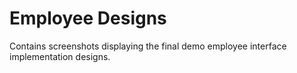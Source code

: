 # Employee Designs

Contains screenshots displaying the final demo employee interface implementation designs.
